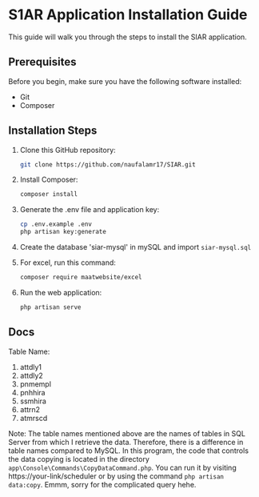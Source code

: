 # S1AR Application Installation Guide

This guide will walk you through the steps to install the SIAR application.

## Prerequisites

Before you begin, make sure you have the following software installed:

- Git
- Composer

## Installation Steps

1. Clone this GitHub repository:

    ```sh
    git clone https://github.com/naufalamr17/SIAR.git
    ```

2. Install Composer:

    ```sh
    composer install
    ```

3. Generate the .env file and application key:

    ```sh
    cp .env.example .env
    php artisan key:generate
    ```

4. Create the database 'siar-mysql' in mySQL and import `siar-mysql.sql`

5. For excel, run this command:

    ```sh
    composer require maatwebsite/excel
    ```

6. Run the web application:

    ```sh
    php artisan serve
    ```

## Docs

Table Name:

1. attdly1
2. attdly2
3. pnmempl
4. pnhhira
5. ssmhira
6. attrn2
7. atmrscd

Note: The table names mentioned above are the names of tables in SQL Server from which I retrieve the data. Therefore, there is a difference in table names compared to MySQL. In this program, the code that controls the data copying is located in the directory `app\Console\Commands\CopyDataCommand.php`. You can run it by visiting https://your-link/scheduler or by using the command `php artisan data:copy`. Emmm, sorry for the complicated query hehe.